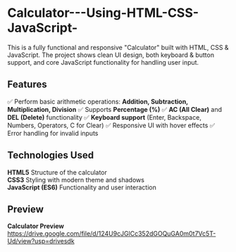 # Calculator---Using-HTML-CSS-JavaScript-
This is a fully functional and responsive "Calculator" built with HTML, CSS &amp; JavaScript. The project shows clean UI design,  both keyboard &amp; button support, and core JavaScript functionality for handling user input.

## Features
✅ Perform basic arithmetic operations: **Addition, Subtraction, Multiplication, Division**
✅ Supports **Percentage (%)**
✅ **AC (All Clear)** and **DEL (Delete)** functionality
✅ **Keyboard support** (Enter, Backspace, Numbers, Operators, C for Clear)
✅ Responsive UI with hover effects
✅ Error handling for invalid inputs

## Technologies Used
**HTML5** Structure of the calculator  
**CSS3** Styling with modern theme and shadows  
**JavaScript (ES6)** Functionality and user interaction

## Preview 
**Calculator Preview** https://drive.google.com/file/d/124U9cJGlCc352dGOQuGA0m0t7Vc5T-Ud/view?usp=drivesdk

